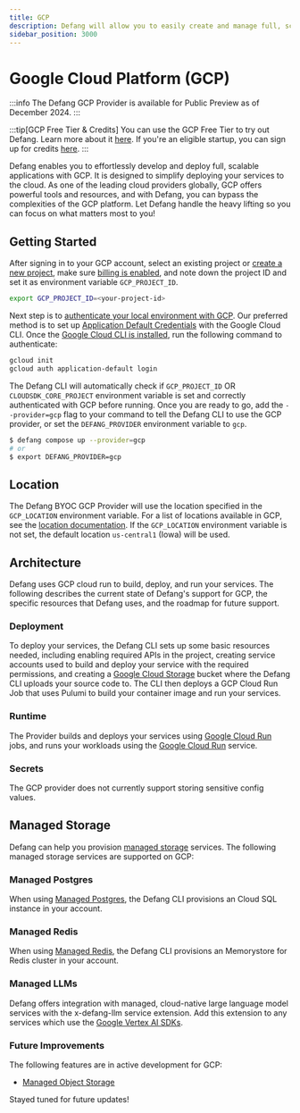 ```yaml
---
title: GCP
description: Defang will allow you to easily create and manage full, scalable applications with GCP.
sidebar_position: 3000
---
```


# Google Cloud Platform (GCP)

:::info
The Defang GCP Provider is available for Public Preview as of December 2024.
:::

:::tip[GCP Free Tier & Credits]
You can use the GCP Free Tier to try out Defang. Learn more about it [here](https://cloud.google.com/free). If you're an eligible startup, you can sign up for credits [here](https://cloud.google.com/developers/startups).
:::

Defang enables you to effortlessly develop and deploy full, scalable applications with GCP. It is designed to simplify deploying your services to the cloud. As one of the leading cloud providers globally, GCP offers powerful tools and resources, and with Defang, you can bypass the complexities of the GCP platform. Let Defang handle the heavy lifting so you can focus on what matters most to you!

## Getting Started

After signing in to your GCP account, select an existing project or [create a new project](https://developers.google.com/workspace/guides/create-project), make sure [billing is enabled](https://cloud.google.com/billing/docs/how-to/modify-project), and note down the project ID and set it as environment variable `GCP_PROJECT_ID`.

```bash
export GCP_PROJECT_ID=<your-project-id>
```

Next step is to [authenticate your local environment with GCP](https://cloud.google.com/docs/authentication). Our preferred method is to set up [Application Default Credentials](https://cloud.google.com/docs/authentication/provide-credentials-adc) with the Google Cloud CLI. Once the [Google Cloud CLI is installed](https://cloud.google.com/sdk/docs/install), run the following command to authenticate:

```bash
gcloud init
gcloud auth application-default login
```

The Defang CLI will automatically check if `GCP_PROJECT_ID` OR `CLOUDSDK_CORE_PROJECT` environment variable is set and correctly authenticated with GCP before running. Once you are ready to go, add the `--provider=gcp` flag to your command to tell the Defang CLI to use the GCP provider, or set the `DEFANG_PROVIDER` environment variable to `gcp`.

```bash
$ defang compose up --provider=gcp
# or
$ export DEFANG_PROVIDER=gcp
```

## Location

The Defang BYOC GCP Provider will use the location specified in the `GCP_LOCATION` environment variable. For a list of locations available in GCP, see the [location documentation](https://cloud.google.com/about/locations). If the `GCP_LOCATION` environment variable is not set, the default location `us-central1` (Iowa) will be used.

## Architecture

Defang uses GCP cloud run to build, deploy, and run your services. The following describes the current state of Defang's support for GCP, the specific resources that Defang uses, and the roadmap for future support.

### Deployment

To deploy your services, the Defang CLI sets up some basic resources needed, including enabling required APIs in the project, creating service accounts used to build and deploy your service with the required permissions, and creating a [Google Cloud Storage](https://cloud.google.com/storage) bucket where the Defang CLI uploads your source code to. The CLI then deploys a GCP Cloud Run Job that uses Pulumi to build your container image and run your services.

### Runtime

The Provider builds and deploys your services using [Google Cloud Run](https://cloud.google.com/run) jobs, and runs your workloads using the [Google Cloud Run](https://cloud.google.com/run) service.

### Secrets

The GCP provider does not currently support storing sensitive config values.

## Managed Storage

Defang can help you provision [managed storage](/docs/concepts/managed-storage/managed-storage.md) services. The following managed storage services are supported on GCP:

### Managed Postgres

When using [Managed Postgres](/docs/concepts/managed-storage/managed-postgres.mdx), the Defang CLI provisions an Cloud SQL instance in your account.

### Managed Redis

When using [Managed Redis](/docs/concepts/managed-storage/managed-redis.md), the Defang CLI provisions an Memorystore for Redis cluster in your account.

### Managed LLMs

Defang offers integration with managed, cloud-native large language model services with the x-defang-llm service extension. Add this extension to any services which use the [Google Vertex AI SDKs](https://cloud.google.com/vertex-ai/docs/python-sdk/use-vertex-ai-sdk).

### Future Improvements

The following features are in active development for GCP:
- [Managed Object Storage](/docs/concepts//managed-storage/managed-object-storage.md)

Stayed tuned for future updates!
